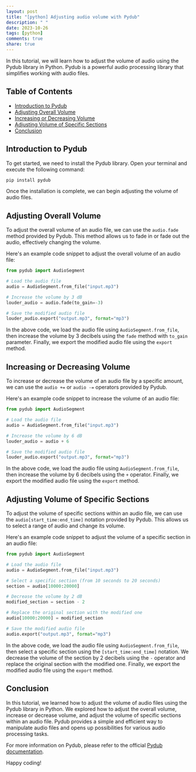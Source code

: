 ```yaml
---
layout: post
title: "[python] Adjusting audio volume with Pydub"
description: " "
date: 2023-10-26
tags: [python]
comments: true
share: true
---
```


In this tutorial, we will learn how to adjust the volume of audio using the Pydub library in Python. Pydub is a powerful audio processing library that simplifies working with audio files.

## Table of Contents
- [Introduction to Pydub](#introduction-to-pydub)
- [Adjusting Overall Volume](#adjusting-overall-volume)
- [Increasing or Decreasing Volume](#increasing-or-decreasing-volume)
- [Adjusting Volume of Specific Sections](#adjusting-volume-of-specific-sections)
- [Conclusion](#conclusion)

## Introduction to Pydub

To get started, we need to install the Pydub library. Open your terminal and execute the following command:
```bash
pip install pydub
```

Once the installation is complete, we can begin adjusting the volume of audio files.

## Adjusting Overall Volume

To adjust the overall volume of an audio file, we can use the `audio.fade` method provided by Pydub. This method allows us to fade in or fade out the audio, effectively changing the volume.

Here's an example code snippet to adjust the overall volume of an audio file:
```python
from pydub import AudioSegment

# Load the audio file
audio = AudioSegment.from_file("input.mp3")

# Increase the volume by 3 dB
louder_audio = audio.fade(to_gain=-3)

# Save the modified audio file
louder_audio.export("output.mp3", format="mp3")
```

In the above code, we load the audio file using `AudioSegment.from_file`, then increase the volume by 3 decibels using the `fade` method with `to_gain` parameter. Finally, we export the modified audio file using the `export` method.

## Increasing or Decreasing Volume

To increase or decrease the volume of an audio file by a specific amount, we can use the `audio +=` or `audio -=` operators provided by Pydub.

Here's an example code snippet to increase the volume of an audio file:
```python
from pydub import AudioSegment

# Load the audio file
audio = AudioSegment.from_file("input.mp3")

# Increase the volume by 6 dB
louder_audio = audio + 6

# Save the modified audio file
louder_audio.export("output.mp3", format="mp3")
```

In the above code, we load the audio file using `AudioSegment.from_file`, then increase the volume by 6 decibels using the `+` operator. Finally, we export the modified audio file using the `export` method.

## Adjusting Volume of Specific Sections

To adjust the volume of specific sections within an audio file, we can use the `audio[start_time:end_time]` notation provided by Pydub. This allows us to select a range of audio and change its volume.

Here's an example code snippet to adjust the volume of a specific section in an audio file:
```python
from pydub import AudioSegment

# Load the audio file
audio = AudioSegment.from_file("input.mp3")

# Select a specific section (from 10 seconds to 20 seconds)
section = audio[10000:20000]

# Decrease the volume by 2 dB
modified_section = section - 2

# Replace the original section with the modified one
audio[10000:20000] = modified_section

# Save the modified audio file
audio.export("output.mp3", format="mp3")
```

In the above code, we load the audio file using `AudioSegment.from_file`, then select a specific section using the `[start_time:end_time]` notation. We decrease the volume of the section by 2 decibels using the `-` operator and replace the original section with the modified one. Finally, we export the modified audio file using the `export` method.

## Conclusion

In this tutorial, we learned how to adjust the volume of audio files using the Pydub library in Python. We explored how to adjust the overall volume, increase or decrease volume, and adjust the volume of specific sections within an audio file. Pydub provides a simple and efficient way to manipulate audio files and opens up possibilities for various audio processing tasks. 

For more information on Pydub, please refer to the official [Pydub documentation](https://github.com/jiaaro/pydub).

Happy coding!